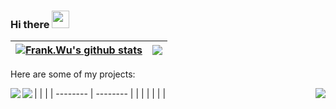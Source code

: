 ### Hi there <img src="https://media.giphy.com/media/hvRJCLFzcasrR4ia7z/giphy.gif" width="28"> 

<!--
**frankwuzp/frankwuzp** is a ✨ _special_ ✨ repository because its `README.md` (this file) appears on your GitHub profile.

Here are some ideas to get you started:

- 🔭 I’m currently working on ...
- 🌱 I’m currently learning ...
- 👯 I’m looking to collaborate on ...
- 🤔 I’m looking for help with ...
- 💬 Ask me about ...
- 📫 How to reach me: ...
- 😄 Pronouns: ...
- ⚡ Fun fact: ...
-->

| <a href="https://github.com/frankwuzp/github-readme-stats"><img align="center" src="https://github-readme-stats-frankwuzp.vercel.app/api?username=frankwuzp&show_icons=true&show_owner=true&count_private=true&include_all_commits=true&theme=buefy&hide_border=true&locale=en" alt="Frank.Wu's github stats" /></a> | <a href="https://github.com/frankwuzp/"><img align="center" src="https://github-readme-stats-frankwuzp.vercel.app/api/top-langs/?username=frankwuzp&layout=compact&theme=buefy&hide_border=true&locale=en" /></a> |
| ------------- | ------------- |

Here are some of  my projects:

| <a href="https://github.com/frankwuzp/coursera-host">
  <img align="left" src="https://github-readme-stats-frankwuzp.vercel.app/api/pin/?username=frankwuzp&repo=coursera-host" />
</a> | <a href="https://github.com/frankwuzp/github-host">
  <img align="right" src="https://github-readme-stats-frankwuzp.vercel.app/api/pin/?username=frankwuzp&repo=github-host" />
</a> |
| -------- | -------- |
| <a href="https://github.com/frankwuzp/docker-compose-files">
  <img align="left" src="https://github-readme-stats-frankwuzp.vercel.app/api/pin/?username=frankwuzp&repo=docker-compose-files" />
</a> |  |
|  |  |
